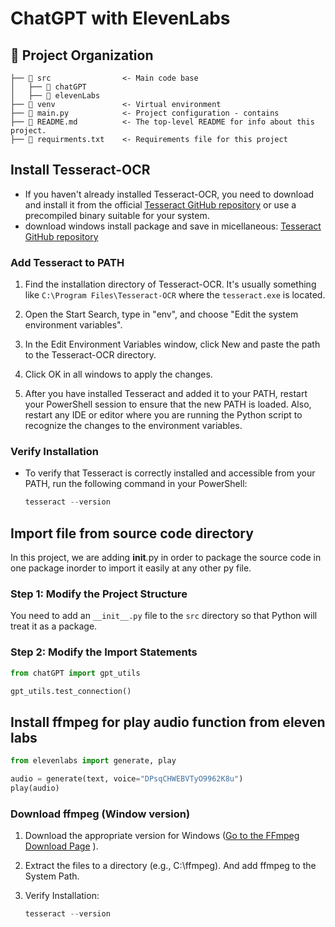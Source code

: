 # ChatGPT with ElevenLabs

📂 Project Organization
------------
    ├── 📂 src                <- Main code base
    │   ├── 📂 chatGPT     
    │   ├── 📂 elevenLabs
    ├── 📂 venv               <- Virtual environment
    ├── 📃 main.py            <- Project configuration - contains 
    ├── 📃 README.md          <- The top-level README for info about this project.
    ├── 📃 requirments.txt    <- Requirements file for this project

## Install Tesseract-OCR

- If you haven't already installed Tesseract-OCR, you need to download and install it from the official [Tesseract GitHub repository](https://github.com/tesseract-ocr/tesseract) or use a precompiled binary suitable for your system.
- download windows install package and save in micellaneous:
  [Tesseract GitHub repository](https://github.com/UB-Mannheim/tesseract/wiki)

### Add Tesseract to PATH

  1. Find the installation directory of Tesseract-OCR. It's usually something like `C:\Program Files\Tesseract-OCR` where the `tesseract.exe` is located.
  2. Open the Start Search, type in "env", and choose "Edit the system environment variables".
  3. In the Edit Environment Variables window, click New and paste the path to the Tesseract-OCR directory.
  4. Click OK in all windows to apply the changes.

  5. After you have installed Tesseract and added it to your PATH, restart your PowerShell session to ensure that the new PATH is loaded. Also, restart any IDE or editor where you are running the Python script to recognize the changes to the environment variables.

### Verify Installation

- To verify that Tesseract is correctly installed and accessible from your PATH, run the following command in your PowerShell:

  ```powershell
  tesseract --version
  ```

## Import file from source code directory

In this project, we are adding __init__.py in order to package the source code in one package inorder to import it easily at any other py file.

### Step 1: Modify the Project Structure

You need to add an `__init__.py` file to the `src` directory so that Python will treat it as a package.

### Step 2: Modify the Import Statements

```python
from chatGPT import gpt_utils

gpt_utils.test_connection()
```

## Install ffmpeg for play audio function from eleven labs

```python
from elevenlabs import generate, play

audio = generate(text, voice="DPsqCHWEBVTyO9962K8u")
play(audio)
```

### Download ffmpeg (Window version)

1. Download the appropriate version for Windows ([Go to the FFmpeg Download Page](https://github.com/BtbN/FFmpeg-Builds/releases)
).

2. Extract the files to a directory (e.g., C:\ffmpeg). And add ffmpeg to the System Path.

3. Verify Installation:

    ```powershell
    tesseract --version
    ```
